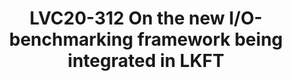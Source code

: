 ---
categories:
- lvc20
description: LKFT has been endowed with I/O benchmarks. They measure both I/O throughput
  with general workloads, and system- and application-level latency under heavy loads.
  More benchmarks are being evaluated as well. In addition, the current I/O benchmarks
  are being used as a pilot case, to make a general solution for automatic detection
  of performance regressions. In this presentation we will describe these interesting
  developments.
image: /assets/images/featured-images/lvc20/LVC20-312.png
session_id: LVC20-312
session_room: '[Track 2] Linux/Android'
session_slot:
  end_time: 2020-09-24 17:50
  start_time: 2020-09-24 17:25
session_speakers:
- speaker_bio: Versatile R&amp;amp;D professional with 6 years experience in software
    development for embedded systems and their special requirements, with a large
    knowledge base of how to troubleshoot complex real time systems. The technical
    competence is built mostly upon R&amp;amp;D within embedded systems in both telecommunication
    (e.g. base stations, media gateways) and automotive systems (e.g. engine-, gearbox-platforms).
  speaker_company: Linaro
  speaker_image: http://avatars.sched.co/d/eb/1467668/avatar.jpg.320x320px.jpg?d08
  speaker_name: Anders Roxell
  speaker_position: Software engineer
  speaker_role: attendee, speaker
- speaker_bio: Paolo Valente is an Assistant Professor of Computer Science at the
    University of Modena and Reggio Emilia, Italy, and a collaborator of the Linaro
    engineering organization. Paolo&#39;s main activities focus on scheduling algorithms
    for storage devices, transmission links and CPUs. In this respect, Paolo is the
    author of the last version of the BFQ I/O scheduler. BFQ entered the Linux kernel
    from 4.12, providing unprecedented low-latency and fairness guarantees. As for
    transmission links, Paolo is one of the authors of the QFQ packet scheduler, which
    has been in the Linux kernel until 3.7, after that it has been replaced by QFQ+,
    a faster variant defined and implemented by Paolo himself. Finally, Paolo has
    also defined and implemented other algorithms, part of which are now in FreeBSD,
    and has provided new theoretic results on multiprocessor scheduling.&lt;br /&gt;
    &lt;br /&gt;
  speaker_company: University of Modena and Reggio Emilia
  speaker_image: http://avatars.sched.co/a/4d/4896006/avatar.jpg.320x320px.jpg?64e
  speaker_name: Paolo Valente
  speaker_position: Assistant professor
  speaker_role: attendee, speaker
session_track: Linux Kernel
tag: session
tags: Linux Kernel
title: LVC20-312 On the new I/O-benchmarking framework being integrated in LKFT
---